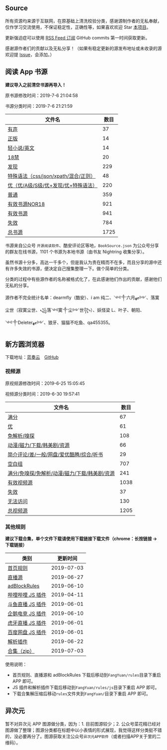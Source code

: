 ## Source

所有资源均来源于互联网，在原基础上清洗校验分类，感谢源制作者的无私奉献，仅作学习交流使用，不保证稳定性，正确性等，如果喜欢欢迎 Star [本项目](https://github.com/MoonBegonia/Source)。

更新强迫症可以使用 [RSS Feed 订阅](https://github.com/MoonBegonia/Source/commits.atom) GitHub commits 第一时间获取更新。

感谢源作者们的贡献以及无私分享！（如果有稳定更新的源发布地址或未收录的源欢迎提 [Issue](https://github.com/MoonBegonia/Source/issues)，会添加。）

## 阅读 App 书源

**建议导入之前清空书源再导入！**

原书源修改时间：2019-7-6 21:04:58

书源分类时间：2019-7-6 21:21:59

| 文件名                                                           | 数目 |
| ---------------------------------------------------------------- | ---- |
| [有声](./yuedu/audio.json)                                       | 37   |
| [正版](./yuedu/genuine.json)                                     | 14   |
| [轻小说/英文](./yuedu/others.json)                               | 14   |
| [18禁](./yuedu/R18.json)                                         | 20   |
| [发现](./yuedu/discover.json)                                    | 229  |
| [特殊语法（css/json/xpath/混合/正则）](./yuedu/special.json)     | 48   |
| [优（优/A级/S级/优+发现/优+特殊语法）](./yuedu/highQuality.json) | 220  |
| [普通](./yuedu/general.json)                                     | 359  |
| [有效书源NOR18](./yuedu/fullNOR18.json)                          | 921  |
| [有效书源](./yuedu/full.json)                                    | 941  |
| [失效](./yuedu/invalid.json)                                     | 784  |
| [总书源](./yuedu/fullSourceIncludeInvalid.json)                  | 1725 |

书源来自公众号 `开源阅读软件`、酷安评论区等地，`BookSource.json` 为公众号分享的群友在线书源，1101 个书源为本地书源（由书友 Nightring 收集分享）。

虽然书源十分多，高达一千多个，但是我认为贵在精而不在多，而且分享的源中还有许多失效的书源，便决定自己搜集整理一下。做个简单的分类。

分类的过程中有些源作者的名称被格式化了，在此感谢他们作出的贡献，感谢他们无私的分享。

源作者不完全统计名单：dearmfly（酷安）、i am 纯二、༺༒六月ޓﻬ༻、落寞尘世（寂寞尘世、꧁落༺寞༒尘༻世꧂）、妖怪梁 L、叶子、朝阳、༺༒Deleterޓﻬ༻、狼牙、猫猫不吃鱼、qa455355。

## 新方圆浏览器

下载地址：[蓝奏云](https://www.lanzous.com/b201988)&emsp;[GitHub](./fangyuan/新方圆浏览器_V6.0.0.0_C697_6000_jiagu_sign.zip)

### 视频源

原视频源修改时间：2019-6-25 15:05:45

视频源分类时间：2019-6-30 19:57:41

| 文件名                                                                   | 数目 |
| ------------------------------------------------------------------------ | ---- |
| [满分](./fangyuan/fullScore.json)                                        | 67   |
| [优](./fangyuan/highQuality.json)                                        | 61   |
| [免解析/嗅探](./fangyuan/notDetect.json)                                 | 108  |
| [动漫/磁力/下载/韩美剧/资源](./fangyuan/akmd.json)                       | 66   |
| [简介评论/差/一般/网盘/爱优酷腾/综合/听书](./fangyuan/others.json)       | 29   |
| [空白组](./fangyuan/emptyGroup.json)                                     | 707  |
| [满分/免嗅探/免解析/动漫/磁力/下载/韩美剧/资源](./fangyuan/general.json) | 241  |
| [有效视频源](./fangyuan/full.json)                                       | 1038 |
| [失效](./fangyuan/invalid.json)                                          | 37   |
| [无法访问](./fangyuan/inaccessible.json)                                 | 130  |
| [总视频源](./fangyuan/videoSource/videoRule.json)                        | 1205 |

### 其他规则

**建议下载合集，单个文件下载请使用下载链接下载文件（chrome：长按链接 -> 下载链接）**

| 类别                                                      | 更新时间   |
| --------------------------------------------------------- | ---------- |
| [首页规则](./fangyuan/rules/home.json)                    | 2019-07-03 |
| [直播源](./fangyuan/rules/tvLive.json)                    | 2019-06-27 |
| [adBlockRules](./fangyuan/rules/adBlockRule.txt)          | 2019-06-10 |
| [哔哩哔哩 JS 插件](./fangyuan/rules/js/m.bilibili.com.js) | 2019-04-11 |
| [斗鱼直播 JS 插件](./fangyuan/rules/js/m.douyu.com.js)    | 2019-06-01 |
| [企鹅电竞 JS 插件](./fangyuan/rules/js/m.egame.qq.com.js) | 2019-06-10 |
| [虎牙直播 JS 插件](./fangyuan/rules/js/m.huya.com.js)     | 2019-06-01 |
| [百度网盘 JS 插件](./fangyuan/rules/js/pan.baidu.com.js)  | 2019-06-01 |
| [解析插件](./fangyuan/rules/js/global.js)                 | 2019-06-22 |
| [合集（zip）](./fangyuan/rules/rules.zip)                 | 2019-07-03 |

使用说明：

- 首页规则、直播源和 adBlockRules 下载后移动到`FangYuan/rules`目录下重启 APP 即可。
- JS 插件和解析插件下载后移动到`FangYuan/rules/js`目录下重启 APP 即可。
- 下载合集解压缩后移动`rules`文件夹到`FangYuan/`目录下重启 APP 即可。

## 异次元

暂不对异次元 APP 图源做分类，因为：1. 目前图源较少；2. 公众号菜花精已经对图源做了整理；图源分类都在标题中以小表情的形式展现，我觉得这样分类挺不错的，没必要再分了。图源获取关注公众号`异次元APP软件`（或者扫描APP关于里的二维码）。
